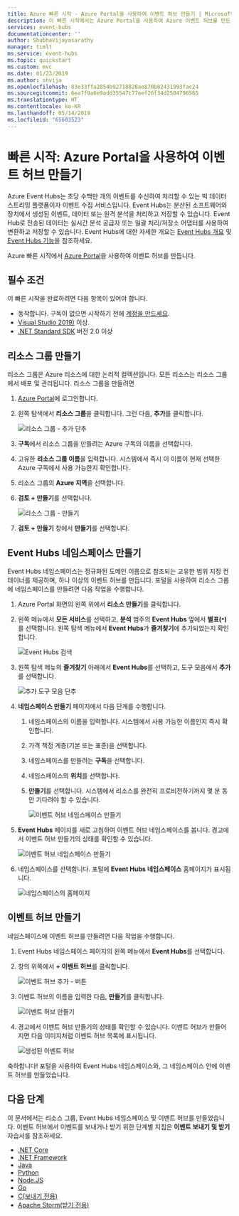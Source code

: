 ```yaml
---
title: Azure 빠른 시작 - Azure Portal을 사용하여 이벤트 허브 만들기 | Microsoft Docs
description: 이 빠른 시작에서는 Azure Portal을 사용하여 Azure 이벤트 허브를 만든 다음, .NET 표준 SDK를 사용하여 이벤트를 보내고 받는 방법을 알아봅니다.
services: event-hubs
documentationcenter: ''
author: ShubhaVijayasarathy
manager: timlt
ms.service: event-hubs
ms.topic: quickstart
ms.custom: mvc
ms.date: 01/23/2019
ms.author: shvija
ms.openlocfilehash: 83e33ffa2854b92718828ae870b82431993fac24
ms.sourcegitcommit: 6ea7f0a6e9add35547c77eef26f34d2504796565
ms.translationtype: HT
ms.contentlocale: ko-KR
ms.lasthandoff: 05/14/2019
ms.locfileid: "65603523"
---
```

# <a name="quickstart-create-an-event-hub-using-azure-portal"></a>빠른 시작: Azure Portal을 사용하여 이벤트 허브 만들기
Azure Event Hubs는 초당 수백만 개의 이벤트를 수신하여 처리할 수 있는 빅 데이터 스트리밍 플랫폼이자 이벤트 수집 서비스입니다. Event Hubs는 분산된 소프트웨어와 장치에서 생성된 이벤트, 데이터 또는 원격 분석을 처리하고 저장할 수 있습니다. Event Hub로 전송된 데이터는 실시간 분석 공급자 또는 일괄 처리/저장소 어댑터를 사용하여 변환하고 저장할 수 있습니다. Event Hubs에 대한 자세한 개요는 [Event Hubs 개요](event-hubs-about.md) 및 [Event Hubs 기능](event-hubs-features.md)을 참조하세요.

Azure 빠른 시작에서 [Azure Portal](https://portal.azure.com)을 사용하여 이벤트 허브를 만듭니다.

## <a name="prerequisites"></a>필수 조건

이 빠른 시작을 완료하려면 다음 항목이 있어야 합니다.

- 동작합니다. 구독이 없으면 시작하기 전에 [계정을 만드세요](https://azure.microsoft.com/free/).
- [Visual Studio 2019)](https://www.visualstudio.com/vs) 이상.
- [.NET Standard SDK](https://www.microsoft.com/net/download/windows) 버전 2.0 이상

## <a name="create-a-resource-group"></a>리소스 그룹 만들기

리소스 그룹은 Azure 리소스에 대한 논리적 컬렉션입니다. 모든 리소스는 리소스 그룹에서 배포 및 관리됩니다. 리소스 그룹을 만들려면

1. [Azure Portal](https://portal.azure.com)에 로그인합니다.
2. 왼쪽 탐색에서 **리소스 그룹**을 클릭합니다. 그런 다음, **추가**를 클릭합니다.

   ![리소스 그룹 - 추가 단추](./media/event-hubs-quickstart-portal/resource-groups1.png)

2. **구독**에서 리소스 그룹을 만들려는 Azure 구독의 이름을 선택합니다.
3. 고유한 **리소스 그룹 이름**을 입력합니다. 시스템에서 즉시 이 이름이 현재 선택한 Azure 구독에서 사용 가능한지 확인합니다.
4. 리소스 그룹의 **Azure 지역**을 선택합니다.
5. **검토 + 만들기**를 선택합니다.

   ![리소스 그룹 - 만들기](./media/event-hubs-quickstart-portal/resource-groups2.png)
6. **검토 + 만들기** 창에서 **만들기**를 선택합니다. 

## <a name="create-an-event-hubs-namespace"></a>Event Hubs 네임스페이스 만들기

Event Hubs 네임스페이스는 정규화된 도메인 이름으로 참조되는 고유한 범위 지정 컨테이너를 제공하며, 하나 이상의 이벤트 허브를 만듭니다. 포털을 사용하여 리소스 그룹에 네임스페이스를 만들려면 다음 작업을 수행합니다.

1. Azure Portal 화면의 왼쪽 위에서 **리소스 만들기**를 클릭합니다.
2. 왼쪽 메뉴에서 **모든 서비스**를 선택하고, **분석** 범주의 **Event Hubs** 옆에서 **별표(`*`)** 를 선택합니다. 왼쪽 탐색 메뉴에서 **Event Hubs**가 **즐겨찾기**에 추가되었는지 확인합니다. 
    
   ![Event Hubs 검색](./media/event-hubs-quickstart-portal/select-event-hubs-menu.png)
3. 왼쪽 탐색 메뉴의 **즐겨찾기** 아래에서 **Event Hubs**를 선택하고, 도구 모음에서 **추가**를 선택합니다.

   ![추가 도구 모음 단추](./media/event-hubs-quickstart-portal/event-hubs-add-toolbar.png)
4. **네임스페이스 만들기** 페이지에서 다음 단계를 수행합니다.
    1. 네임스페이스의 이름을 입력합니다. 시스템에서 사용 가능한 이름인지 즉시 확인합니다.
    2. 가격 책정 계층(기본 또는 표준)을 선택합니다.
    3. 네임스페이스를 만들려는 **구독**을 선택합니다.
    4. 네임스페이스의 **위치**를 선택합니다.
    5. **만들기**를 선택합니다. 시스템에서 리소스를 완전히 프로비전하기까지 몇 분 동안 기다려야 할 수 있습니다.

       ![이벤트 허브 네임스페이스 만들기](./media/event-hubs-quickstart-portal/create-event-hub1.png)
5. **Event Hubs** 페이지를 새로 고침하여 이벤트 허브 네임스페이스를 봅니다. 경고에서 이벤트 허브 만들기의 상태를 확인할 수 있습니다. 

    ![이벤트 허브 네임스페이스 만들기](./media/event-hubs-quickstart-portal/event-hubs-refresh.png)
6. 네임스페이스를 선택합니다. 포털에 **Event Hubs 네임스페이스** 홈페이지가 표시됩니다. 

   ![네임스페이스의 홈페이지](./media/event-hubs-quickstart-portal/namespace-home-page.png)
    
## <a name="create-an-event-hub"></a>이벤트 허브 만들기

네임스페이스에 이벤트 허브를 만들려면 다음 작업을 수행합니다.

1. Event Hubs 네임스페이스 페이지의 왼쪽 메뉴에서 **Event Hubs**를 선택합니다.
1. 창의 위쪽에서 **+ 이벤트 허브**를 클릭합니다.
   
    ![이벤트 허브 추가 - 버튼](./media/event-hubs-quickstart-portal/create-event-hub4.png)
1. 이벤트 허브의 이름을 입력한 다음, **만들기**를 클릭합니다.
   
    ![이벤트 허브 만들기](./media/event-hubs-quickstart-portal/create-event-hub5.png)
4. 경고에서 이벤트 허브 만들기의 상태를 확인할 수 있습니다. 이벤트 허브가 만들어지면 다음 이미지처럼 이벤트 허브 목록에 표시됩니다.

    ![생성된 이벤트 허브](./media/event-hubs-quickstart-portal/event-hub-created.png)

축하합니다! 포털을 사용하여 Event Hubs 네임스페이스와, 그 네임스페이스 안에 이벤트 허브를 만들었습니다. 

## <a name="next-steps"></a>다음 단계

이 문서에서는 리소스 그룹, Event Hubs 네임스페이스 및 이벤트 허브를 만들었습니다. 이벤트 허브에서 이벤트를 보내거나 받기 위한 단계별 지침은 **이벤트 보내기 및 받기** 자습서를 참조하세요. 

- [.NET Core](event-hubs-dotnet-standard-getstarted-send.md)
- [.NET Framework](event-hubs-dotnet-framework-getstarted-send.md)
- [Java](event-hubs-java-get-started-send.md)
- [Python](event-hubs-python-get-started-send.md)
- [Node.JS](event-hubs-node-get-started-send.md)
- [Go](event-hubs-go-get-started-send.md)
- [C(보내기 전용)](event-hubs-c-getstarted-send.md)
- [Apache Storm(받기 전용)](event-hubs-storm-getstarted-receive.md)


[Azure portal]: https://portal.azure.com/
[3]: ./media/event-hubs-quickstart-portal/sender1.png
[4]: ./media/event-hubs-quickstart-portal/receiver1.png
